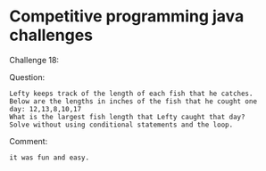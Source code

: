 # Competitive programming java challenges

Challenge 18:

Question:
	
	Lefty keeps track of the length of each fish that he catches.
	Below are the lengths in inches of the fish that he cought one
	day: 12,13,8,10,17
	What is the largest fish length that Lefty caught that day?
	Solve without using conditional statements and the loop.

Comment:
	
	it was fun and easy.